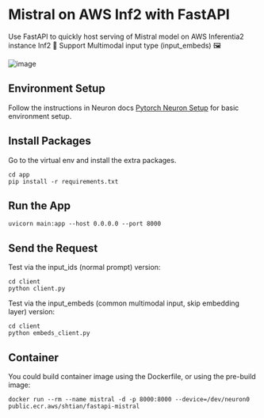 # Mistral on AWS Inf2 with FastAPI
Use FastAPI to quickly host serving of Mistral model on AWS Inferentia2 instance Inf2 🚀
Support Multimodal input type (input_embeds) 🖼️

![image](https://github.com/davidshtian/Mistral-on-AWS-Inf2-with-FastAPI/assets/14228056/94f8aa15-6851-41d5-b89e-2b8699949fef)


## Environment Setup
Follow the instructions in Neuron docs [Pytorch Neuron Setup](https://awsdocs-neuron.readthedocs-hosted.com/en/latest/frameworks/torch/torch-setup.html) for basic environment setup. 

## Install Packages
Go to the virtual env and install the extra packages.
```
cd app
pip install -r requirements.txt
```

## Run the App
```
uvicorn main:app --host 0.0.0.0 --port 8000
```

## Send the Request
Test via the input_ids (normal prompt) version:
```
cd client
python client.py
```

Test via the input_embeds (common multimodal input, skip embedding layer) version:
```
cd client
python embeds_client.py
```

## Container
You could build container image using the Dockerfile, or using the pre-build image:
```
docker run --rm --name mistral -d -p 8000:8000 --device=/dev/neuron0 public.ecr.aws/shtian/fastapi-mistral
```
